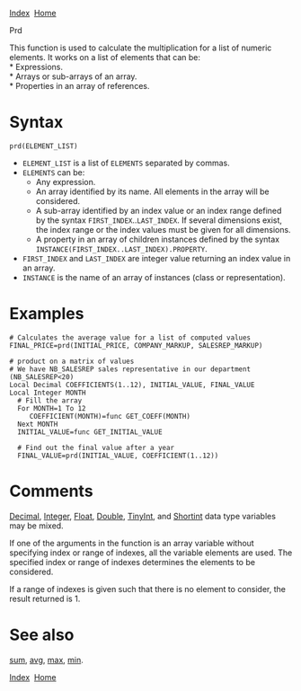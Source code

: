 [Index](index.html)  [Home](getting-started_home.html)

Prd

This function is used to calculate the multiplication for a list of numeric elements. It works on a list of elements that can be:  
\* Expressions.  
\* Arrays or sub-arrays of an array.  
\* Properties in an array of references.

# Syntax

```
prd(ELEMENT_LIST)
```

* `ELEMENT_LIST` is a list of `ELEMENTS` separated by commas.
* `ELEMENTS` can be:
  + Any expression.
  + An array identified by its name. All elements in the array will be considered.
  + A sub-array identified by an index value or an index range defined by the syntax `FIRST_INDEX`..`LAST_INDEX`. If several dimensions exist, the index range or the index values must be given for all dimensions.
  + A property in an array of children instances defined by the syntax `INSTANCE(FIRST_INDEX..LAST_INDEX).PROPERTY`.
* `FIRST_INDEX` and `LAST_INDEX` are integer value returning an index value in an array.
* `INSTANCE` is the name of an array of instances (class or representation).

# Examples

```
# Calculates the average value for a list of computed values
FINAL_PRICE=prd(INITIAL_PRICE, COMPANY_MARKUP, SALESREP_MARKUP)

# product on a matrix of values
# We have NB_SALESREP sales representative in our department (NB_SALESREP<20)
Local Decimal COEFFICIENTS(1..12), INITIAL_VALUE, FINAL_VALUE
Local Integer MONTH
  # Fill the array
  For MONTH=1 To 12
     COEFFICIENT(MONTH)=func GET_COEFF(MONTH)
  Next MONTH
  INITIAL_VALUE=func GET_INITIAL_VALUE

  # Find out the final value after a year
  FINAL_VALUE=prd(INITIAL_VALUE, COEFFICIENT(1..12))
```

# Comments

[Decimal](4gl_decimal.html), [Integer](4gl_integer.html), [Float](4gl_float.html), [Double](4gl_double.html), [TinyInt](4gl_tinyint.html), and [Shortint](4gl_shortint.html) data type variables may be mixed.

If one of the arguments in the function is an array variable without specifying index or range of indexes, all the variable elements are used. The specified index or range of indexes determines the elements to be considered.

If a range of indexes is given such that there is no element to consider, the result returned is 1.

# See also

[sum](4gl_sum.html), [avg](4gl_avg.html), [max](4gl_max.html), [min](4gl_min.html).

  

[Index](index.html)  [Home](getting-started_home.html)